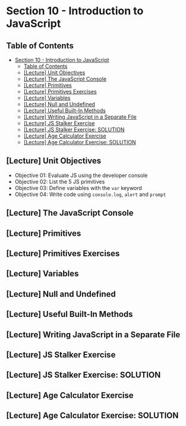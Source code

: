 # Section 10 - Introduction to JavaScript

## Table of Contents

- [Section 10 - Introduction to JavaScript](#section-10---introduction-to-javascript)
  - [Table of Contents](#table-of-contents)
  - [[Lecture] Unit Objectives](#lecture-unit-objectives)
  - [[Lecture] The JavaScript Console](#lecture-the-javascript-console)
  - [[Lecture] Primitives](#lecture-primitives)
  - [[Lecture] Primitives Exercises](#lecture-primitives-exercises)
  - [[Lecture] Variables](#lecture-variables)
  - [[Lecture] Null and Undefined](#lecture-null-and-undefined)
  - [[Lecture] Useful Built-In Methods](#lecture-useful-built-in-methods)
  - [[Lecture] Writing JavaScript in a Separate File](#lecture-writing-javascript-in-a-separate-file)
  - [[Lecture] JS Stalker Exercise](#lecture-js-stalker-exercise)
  - [[Lecture] JS Stalker Exercise: SOLUTION](#lecture-js-stalker-exercise-solution)
  - [[Lecture] Age Calculator Exercise](#lecture-age-calculator-exercise)
  - [[Lecture] Age Calculator Exercise: SOLUTION](#lecture-age-calculator-exercise-solution)

## [Lecture] Unit Objectives

- Objective 01: Evaluate JS using the developer console
- Objective 02: List the 5 JS primitives
- Objective 03: Define variables with the `var` keyword
- Objective 04: Write code using `console.log`, `alert` and `prompt`

## [Lecture] The JavaScript Console
## [Lecture] Primitives
## [Lecture] Primitives Exercises
## [Lecture] Variables
## [Lecture] Null and Undefined
## [Lecture] Useful Built-In Methods
## [Lecture] Writing JavaScript in a Separate File
## [Lecture] JS Stalker Exercise
## [Lecture] JS Stalker Exercise: SOLUTION
## [Lecture] Age Calculator Exercise
## [Lecture] Age Calculator Exercise: SOLUTION
